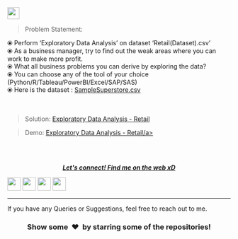 <br><br>
<img height="27" src="https://img.shields.io/badge/Exploratory Data Analysis (Retail) -Level  Beginner-green.svg?&style=for-the-badge&logo=TheSparksFoundation&logoColor=blue"/>
<br>

> Problem Statement:

⦿ Perform ‘Exploratory Data Analysis’ on dataset ‘Retail(Dataset).csv’ <br>
⦿ As a business manager, try to find out the weak areas where you can work to
make more profit.<br>
⦿ What all business problems you can derive by exploring the data?<br>
⦿ You can choose any of the tool of your choice<br>
(Python/R/Tableau/PowerBI/Excel/SAP/SAS)<br>
⦿ Here is the dataset :
<a href="https://github.com/manishghoshal99/Task-3-Exploratory-Data-Analysis-Retail/blob/main/SampleSuperstore.csv"> SampleSuperstore.csv </a><br><br><br>
> Solution:
<a href="https://github.com/manishghoshal99/Task-3-Exploratory-Data-Analysis-Retail/blob/main/Exploratory%20Data%20Analysis%20-%20Retail.ipynb"> Exploratory Data Analysis - Retail</a>

> Demo:
<a href="https://youtu.be/Xr5f4bifGp4">Exploratory Data Analysis - Retail/a>

<br><br>
<p align="center">
  <b><i>Let's connect! Find me on the web xD</i></b>

[<img height="30" src = "https://img.shields.io/badge/Youtube-%23E4405F.svg?&style=for-the-badge&logo=Youtube&logoColor=white">][Youtube] 
[<img height="30" src = "https://img.shields.io/badge/gmail-c14438?&style=for-the-badge&logo=gmail&logoColor=white">][gmail] 
[<img height="30" src="https://img.shields.io/badge/linkedin-blue.svg?&style=for-the-badge&logo=linkedin&logoColor=white" />][LinkedIn]
[<img height="30" src="https://img.shields.io/badge/github-black.svg?&style=for-the-badge&logo=github&logoColor=white" />][Github]
<br />
<hr />

[youtube]: https://www.youtube.com/channel/UCBY1EFXHzR7EG1kaVC73pYA
[gmail]: mailto:meloidasdragneel12@gmail.com
[linkedin]: https://www.linkedin.com/in/manish-ghoshal-454ba0205/
[github]: https://github.com/manishghoshal99



  
If you have any Queries or Suggestions, feel free to reach out to me.

<h3 align="center">Show some &nbsp;❤️&nbsp; by starring some of the repositories!</h3>
